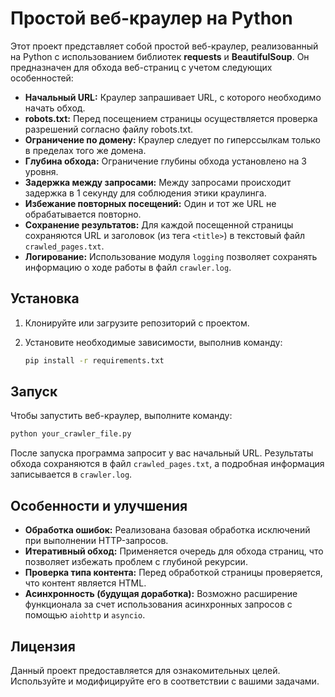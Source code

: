 # Простой веб-краулер на Python

Этот проект представляет собой простой веб-краулер, реализованный на Python с использованием библиотек **requests** и **BeautifulSoup**. Он предназначен для обхода веб-страниц с учетом следующих особенностей:

- **Начальный URL:** Краулер запрашивает URL, с которого необходимо начать обход.
- **robots.txt:** Перед посещением страницы осуществляется проверка разрешений согласно файлу robots.txt.
- **Ограничение по домену:** Краулер следует по гиперссылкам только в пределах того же домена.
- **Глубина обхода:** Ограничение глубины обхода установлено на 3 уровня.
- **Задержка между запросами:** Между запросами происходит задержка в 1 секунду для соблюдения этики краулинга.
- **Избежание повторных посещений:** Один и тот же URL не обрабатывается повторно.
- **Сохранение результатов:** Для каждой посещенной страницы сохраняются URL и заголовок (из тега `<title>`) в текстовый файл `crawled_pages.txt`.
- **Логирование:** Использование модуля `logging` позволяет сохранять информацию о ходе работы в файл `crawler.log`.

## Установка

1. Клонируйте или загрузите репозиторий с проектом.
2. Установите необходимые зависимости, выполнив команду:

   ```bash
   pip install -r requirements.txt
   ```

## Запуск

Чтобы запустить веб-краулер, выполните команду:

```bash
python your_crawler_file.py
```

После запуска программа запросит у вас начальный URL. Результаты обхода сохраняются в файл `crawled_pages.txt`, а подробная информация записывается в `crawler.log`.

## Особенности и улучшения

- **Обработка ошибок:** Реализована базовая обработка исключений при выполнении HTTP-запросов.
- **Итеративный обход:** Применяется очередь для обхода страниц, что позволяет избежать проблем с глубиной рекурсии.
- **Проверка типа контента:** Перед обработкой страницы проверяется, что контент является HTML.
- **Асинхронность (будущая доработка):** Возможно расширение функционала за счет использования асинхронных запросов с помощью `aiohttp` и `asyncio`.

## Лицензия

Данный проект предоставляется для ознакомительных целей. Используйте и модифицируйте его в соответствии с вашими задачами.

